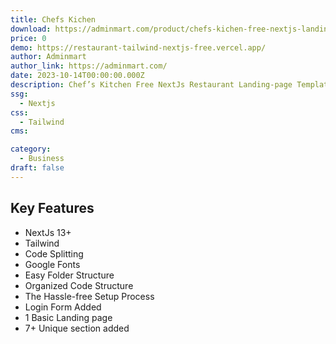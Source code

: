```yaml
---
title: Chefs Kichen
download: https://adminmart.com/product/chefs-kichen-free-nextjs-landing-page-template/?ref=28
price: 0
demo: https://restaurant-tailwind-nextjs-free.vercel.app/
author: Adminmart
author_link: https://adminmart.com/
date: 2023-10-14T00:00:00.000Z
description: Chef’s Kitchen Free NextJs Restaurant Landing-page Template
ssg:
  - Nextjs
css:
  - Tailwind
cms:

category:
  - Business
draft: false
---
```


## Key Features

- NextJs 13+
- Tailwind
- Code Splitting
- Google Fonts
- Easy Folder Structure
- Organized Code Structure
- The Hassle-free Setup Process
- Login Form Added
- 1 Basic Landing page
- 7+ Unique section added
